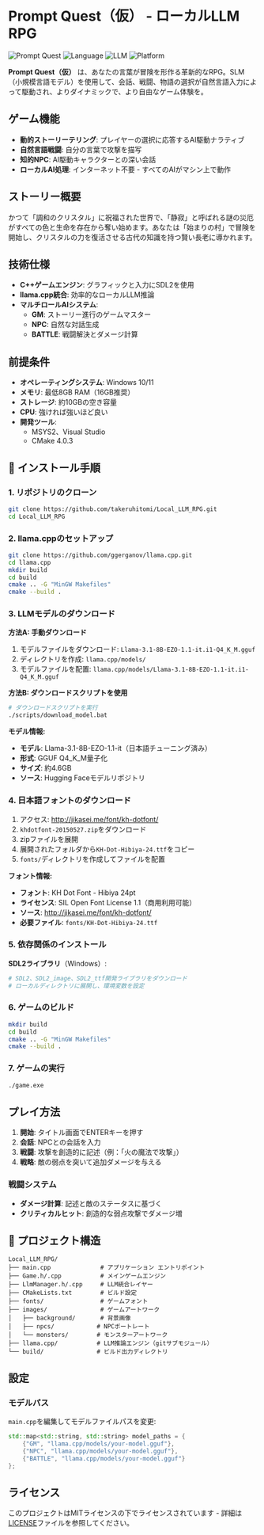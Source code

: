 # Prompt Quest（仮） - ローカルLLM RPG

![Prompt Quest](https://img.shields.io/badge/Game-Prompt%20Quest-blue)
![Language](https://img.shields.io/badge/Language-C%2B%2B-blue)
![LLM](https://img.shields.io/badge/LLM-Llama%203.1%208B-green)
![Platform](https://img.shields.io/badge/Platform-Windows-lightgrey)

**Prompt Quest（仮）** は、あなたの言葉が冒険を形作る革新的なRPG。SLM（小規模言語モデル）を使用して、会話、戦闘、物語の選択が自然言語入力によって駆動され、よりダイナミックで、より自由なゲーム体験を。

## ゲーム機能

- **動的ストーリーテリング**: プレイヤーの選択に応答するAI駆動ナラティブ
- **自然言語戦闘**: 自分の言葉で攻撃を描写
- **知的NPC**: AI駆動キャラクターとの深い会話
- **ローカルAI処理**: インターネット不要 - すべてのAIがマシン上で動作

## ストーリー概要

かつて「調和のクリスタル」に祝福された世界で、「静寂」と呼ばれる謎の災厄がすべての色と生命を存在から奪い始めます。あなたは「始まりの村」で冒険を開始し、クリスタルの力を復活させる古代の知識を持つ賢い長老に導かれます。

## 技術仕様

- **C++ゲームエンジン**: グラフィックと入力にSDL2を使用
- **llama.cpp統合**: 効率的なローカルLLM推論
- **マルチロールAIシステム**: 
  - **GM**: ストーリー進行のゲームマスター
  - **NPC**: 自然な対話生成  
  - **BATTLE**: 戦闘解決とダメージ計算

## 前提条件

- **オペレーティングシステム**: Windows 10/11
- **メモリ**: 最低8GB RAM（16GB推奨）
- **ストレージ**: 約10GBの空き容量
- **CPU**: 強ければ強いほど良い
- **開発ツール**: 
  - MSYS2、Visual Studio
  - CMake 4.0.3

## 🚀 インストール手順

### 1. リポジトリのクローン
```bash
git clone https://github.com/takeruhitomi/Local_LLM_RPG.git
cd Local_LLM_RPG
```

### 2. llama.cppのセットアップ
```bash
git clone https://github.com/ggerganov/llama.cpp.git
cd llama.cpp
mkdir build
cd build
cmake .. -G "MinGW Makefiles"
cmake --build .
```

### 3. LLMモデルのダウンロード

**方法A: 手動ダウンロード**
1. モデルファイルをダウンロード: `Llama-3.1-8B-EZO-1.1-it.i1-Q4_K_M.gguf`
2. ディレクトリを作成: `llama.cpp/models/`  
3. モデルファイルを配置: `llama.cpp/models/Llama-3.1-8B-EZO-1.1-it.i1-Q4_K_M.gguf`

**方法B: ダウンロードスクリプトを使用**
```bash
# ダウンロードスクリプトを実行
./scripts/download_model.bat
```

**モデル情報:**
- **モデル**: Llama-3.1-8B-EZO-1.1-it（日本語チューニング済み）
- **形式**: GGUF Q4_K_M量子化
- **サイズ**: 約4.6GB
- **ソース**: Hugging Faceモデルリポジトリ

### 4. 日本語フォントのダウンロード

1. アクセス: http://jikasei.me/font/kh-dotfont/
2. `khdotfont-20150527.zip`をダウンロード
3. zipファイルを展開
4. 展開されたフォルダから`KH-Dot-Hibiya-24.ttf`をコピー
5. `fonts/`ディレクトリを作成してファイルを配置

**フォント情報:**
- **フォント**: KH Dot Font - Hibiya 24pt
- **ライセンス**: SIL Open Font License 1.1（商用利用可能）
- **ソース**: http://jikasei.me/font/kh-dotfont/
- **必要ファイル**: `fonts/KH-Dot-Hibiya-24.ttf`

### 5. 依存関係のインストール

**SDL2ライブラリ**（Windows）:
```bash
# SDL2、SDL2_image、SDL2_ttf開発ライブラリをダウンロード
# ローカルディレクトリに展開し、環境変数を設定
```

### 6. ゲームのビルド
```bash
mkdir build
cd build
cmake .. -G "MinGW Makefiles"
cmake --build .
```

### 7. ゲームの実行
```bash
./game.exe
```

## プレイ方法

1. **開始**: タイトル画面でENTERキーを押す
2. **会話**: NPCとの会話を入力
3. **戦闘**: 攻撃を創造的に記述（例：「火の魔法で攻撃」）
4. **戦略**: 敵の弱点を突いて追加ダメージを与える

### 戦闘システム
- **ダメージ計算**: 記述と敵のステータスに基づく
- **クリティカルヒット**: 創造的な弱点攻撃でダメージ増

## 📁 プロジェクト構造

```
Local_LLM_RPG/
├── main.cpp              # アプリケーション エントリポイント
├── Game.h/.cpp           # メインゲームエンジン
├── LlmManager.h/.cpp     # LLM統合レイヤー
├── CMakeLists.txt        # ビルド設定
├── fonts/                # ゲームフォント
├── images/               # ゲームアートワーク
│   ├── background/       # 背景画像
│   ├── npcs/            # NPCポートレート
│   └── monsters/        # モンスターアートワーク
├── llama.cpp/           # LLM推論エンジン（gitサブモジュール）
└── build/               # ビルド出力ディレクトリ
```

## 設定

### モデルパス
`main.cpp`を編集してモデルファイルパスを変更:
```cpp
std::map<std::string, std::string> model_paths = {
    {"GM", "llama.cpp/models/your-model.gguf"},
    {"NPC", "llama.cpp/models/your-model.gguf"},
    {"BATTLE", "llama.cpp/models/your-model.gguf"}
};
```

## ライセンス

このプロジェクトはMITライセンスの下でライセンスされています - 詳細は[LICENSE](LICENSE)ファイルを参照してください。